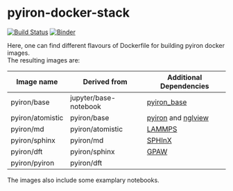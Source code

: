 # pyiron-docker-stack
[![Build Status](https://travis-ci.com/pyiron/pyiron-docker-stack.svg?branch=master)](https://travis-ci.com/pyiron/pyiron-docker-stack)
[![Binder](https://mybinder.org/badge_logo.svg)](https://mybinder.org/v2/gh/muh-hassani/pyiron-docker-stack/master) 

Here, one can find different flavours of Dockerfile for building pyiron docker images.   
The resulting images are:

| Image name | Derived from | Additional Dependencies |
|------------|--------------|-------------------------|
| pyiron/base | jupyter/base-notebook | <a href="https://anaconda.org/conda-forge/pyiron">pyiron_base</a> |
| pyiron/atomistic | pyiron/base | <a href="https://anaconda.org/conda-forge/pyiron">pyiron</a> and <a href="https://anaconda.org/conda-forge/nglview">nglview</a> |
| pyiron/md | pyiron/atomistic | <a href="https://anaconda.org/conda-forge/lammps">LAMMPS</a> | 
| pyiron/sphinx | pyiron/md | <a href="https://anaconda.org/conda-forge/sphinxdft">SPHInX</a> |
| pyiron/dft | pyiron/sphinx | <a href="https://anaconda.org/conda-forge/gpaw">GPAW</a> |
| pyiron/pyiron | pyiron/dft |   | 

The images also include some examplary notebooks.  
